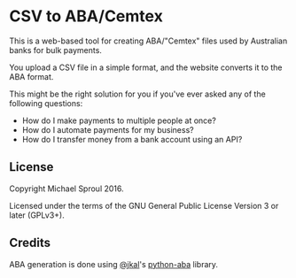 # CSV to ABA/Cemtex

This is a web-based tool for creating ABA/"Cemtex" files used by Australian banks for bulk payments.

You upload a CSV file in a simple format, and the website converts it to the ABA format.

This might be the right solution for you if you've ever asked any of the following questions:

* How do I make payments to multiple people at once?
* How do I automate payments for my business?
* How do I transfer money from a bank account using an API?

## License

Copyright Michael Sproul 2016.

Licensed under the terms of the GNU General Public License Version 3 or later (GPLv3+).

## Credits

ABA generation is done using [@jkal][jkal]'s [python-aba][] library.

[jkal]: https://github.com/jkal
[python-aba]: https://github.com/jkal/python-aba
